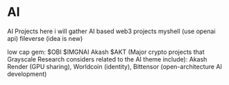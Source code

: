 # AI
AI Projects 
here i will gather AI based web3 projects
myshell (use openai api)
fileverse (idea is new)

low cap gem:
$OBI
$IMGNAI
Akash $AKT (Major crypto projects that Grayscale Research considers related to the AI theme include):
Akash
Render (GPU sharing), 
Worldcoin (identity), 
Bittensor (open-architecture AI development)
